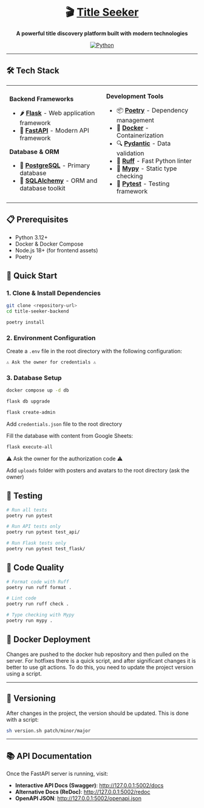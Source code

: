 <div align="center">

# 🎬 <a href="https://titleseeker.com" target="_blank">Title Seeker</a>

**A powerful title discovery platform built with modern technologies**

[![Python](https://img.shields.io/badge/Python-3.12+-blue.svg)](https://python.org)

</div>

---

## 🛠️ Tech Stack

<table>
<tr>
<td>

**Backend Frameworks**

- 🌶️ **<a href="https://flask.palletsprojects.com/en/stable/" target="_blank">Flask</a>** - Web application framework
- 🐍 **<strong><a href="https://fastapi.tiangolo.com/" target="_blank">FastAPI</a></strong>** - Modern API framework

**Database & ORM**

- 🐘 **<a href="https://www.postgresql.org/" target="_blank">PostgreSQL</a>** - Primary database
- 🔗 **<a href="https://www.sqlalchemy.org/" target="_blank">SQLAlchemy</a>** - ORM and database toolkit

</td>
<td>

**Development Tools**

- 📦 **<a href="https://python-poetry.org/" target="_blank">Poetry</a>** - Dependency management
- 🐳 **<a href="https://www.docker.com/" target="_blank">Docker</a>** - Containerization
- 🔍 **<a href="https://docs.pydantic.dev/latest/" target="_blank">Pydantic</a>** - Data validation
- 🧹 **<a href="https://docs.astral.sh/ruff/" target="_blank">Ruff</a>** - Fast Python linter
- 🔧 **<a href="https://mypy-lang.org/" target="_blank">Mypy</a>** - Static type checking
- 🧪 **<a href="https://docs.pytest.org/en/stable/" target="_blank">Pytest</a>** - Testing framework

</td>
</tr>
</table>

## 📋 Prerequisites

- Python 3.12+
- Docker & Docker Compose
- Node.js 18+ (for frontend assets)
- Poetry

## 🚀 Quick Start

### 1. **Clone & Install Dependencies**

```bash
git clone <repository-url>
cd title-seeker-backend
```

```bash
poetry install
```

### 2. **Environment Configuration**

Create a `.env` file in the root directory with the following configuration:

```bash
⚠️ Ask the owner for credentials ⚠️
```

### 3. **Database Setup**

```bash
docker compose up -d db
```

```bash
flask db upgrade
```

```bash
flask create-admin
```

Add `credentials.json` file to the root directory

Fill the database with content from Google Sheets:

```bash
flask execute-all
```

⚠️ Ask the owner for the authorization code ⚠️

Add `uploads` folder with posters and avatars to the root directory (ask the owner)

## 🧪 Testing

```bash
# Run all tests
poetry run pytest

# Run API tests only
poetry run pytest test_api/

# Run Flask tests only
poetry run pytest test_flask/
```

## 🔧 Code Quality

```bash
# Format code with Ruff
poetry run ruff format .

# Lint code
poetry run ruff check .

# Type checking with Mypy
poetry run mypy .
```

## 🐳 Docker Deployment

Changes are pushed to the docker hub repository and then pulled on the server.
For hotfixes there is a quick script, and after significant changes it is better to use git actions. To do this, you need to update the project version using a script.

---

## 🔢 Versioning

After changes in the project, the version should be updated. This is done with a script:

```bash
sh version.sh patch/minor/major
```

---

## 📚 API Documentation

Once the FastAPI server is running, visit:

- **Interactive API Docs (Swagger)**: http://127.0.0.1:5002/docs
- **Alternative Docs (ReDoc)**: http://127.0.0.1:5002/redoc
- **OpenAPI JSON**: http://127.0.0.1:5002/openapi.json
